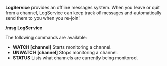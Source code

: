 **LogService** provides an offline messages system. When you leave
or quit from a channel, LogService can keep track of messages and
automatically send them to you when you re-join.'

**/msg LogService <command>**

The following commands are available:

  * **WATCH [channel]**      Starts monitoring a channel.
  * **UNWATCH [channel]**    Stops monitoring a channel.
  * **STATUS**               Lists what channels are currently being monitored.

